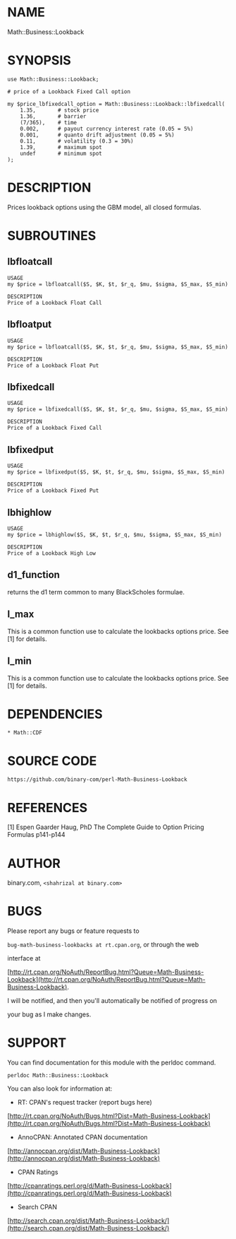 # NAME

Math::Business::Lookback

# SYNOPSIS

    use Math::Business::Lookback;

    # price of a Lookback Fixed Call option

    my $price_lbfixedcall_option = Math::Business::Lookback::lbfixedcall(
        1.35,       # stock price
        1.36,       # barrier
        (7/365),    # time
        0.002,      # payout currency interest rate (0.05 = 5%)
        0.001,      # quanto drift adjustment (0.05 = 5%)
        0.11,       # volatility (0.3 = 30%)
        1.39,       # maximum spot
        undef       # minimum spot
    );

# DESCRIPTION

Prices lookback options using the GBM model, all closed formulas.

# SUBROUTINES

## lbfloatcall

    USAGE
    my $price = lbfloatcall($S, $K, $t, $r_q, $mu, $sigma, $S_max, $S_min)

    DESCRIPTION
    Price of a Lookback Float Call

## lbfloatput

    USAGE
    my $price = lbfloatcall($S, $K, $t, $r_q, $mu, $sigma, $S_max, $S_min)

    DESCRIPTION
    Price of a Lookback Float Put

## lbfixedcall

    USAGE
    my $price = lbfixedcall($S, $K, $t, $r_q, $mu, $sigma, $S_max, $S_min)

    DESCRIPTION
    Price of a Lookback Fixed Call

## lbfixedput

    USAGE
    my $price = lbfixedput($S, $K, $t, $r_q, $mu, $sigma, $S_max, $S_min)

    DESCRIPTION
    Price of a Lookback Fixed Put

## lbhighlow

    USAGE
    my $price = lbhighlow($S, $K, $t, $r_q, $mu, $sigma, $S_max, $S_min)

    DESCRIPTION
    Price of a Lookback High Low

## d1\_function

returns the d1 term common to many BlackScholes formulae.

## l\_max

This is a common function use to calculate the lookbacks options price. See \[1\] for details.

## l\_min

This is a common function use to calculate the lookbacks options price. See \[1\] for details.

# DEPENDENCIES

    * Math::CDF

# SOURCE CODE

    https://github.com/binary-com/perl-Math-Business-Lookback

# REFERENCES

\[1\] Espen Gaarder Haug, PhD
    The Complete Guide to Option Pricing Formulas p141-p144

# AUTHOR

binary.com, `<shahrizal at binary.com>`

# BUGS

Please report any bugs or feature requests to

`bug-math-business-lookbacks at rt.cpan.org`, or through the web

interface at

[http://rt.cpan.org/NoAuth/ReportBug.html?Queue=Math-Business-Lookback](http://rt.cpan.org/NoAuth/ReportBug.html?Queue=Math-Business-Lookback).

I will be notified, and then you'll automatically be notified of progress on

your bug as I make changes.

# SUPPORT

You can find documentation for this module with the perldoc command.

    perldoc Math::Business::Lookback

You can also look for information at:

- RT: CPAN's request tracker (report bugs here)

[http://rt.cpan.org/NoAuth/Bugs.html?Dist=Math-Business-Lookback](http://rt.cpan.org/NoAuth/Bugs.html?Dist=Math-Business-Lookback)

- AnnoCPAN: Annotated CPAN documentation

[http://annocpan.org/dist/Math-Business-Lookback](http://annocpan.org/dist/Math-Business-Lookback)

- CPAN Ratings

[http://cpanratings.perl.org/d/Math-Business-Lookback](http://cpanratings.perl.org/d/Math-Business-Lookback)

- Search CPAN

[http://search.cpan.org/dist/Math-Business-Lookback/](http://search.cpan.org/dist/Math-Business-Lookback/)
